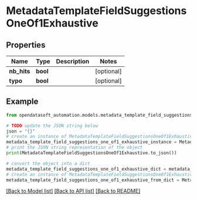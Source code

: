 # MetadataTemplateFieldSuggestionsOneOf1Exhaustive


## Properties

Name | Type | Description | Notes
------------ | ------------- | ------------- | -------------
**nb_hits** | **bool** |  | [optional] 
**typo** | **bool** |  | [optional] 

## Example

```python
from opendatasoft_automation.models.metadata_template_field_suggestions_one_of1_exhaustive import MetadataTemplateFieldSuggestionsOneOf1Exhaustive

# TODO update the JSON string below
json = "{}"
# create an instance of MetadataTemplateFieldSuggestionsOneOf1Exhaustive from a JSON string
metadata_template_field_suggestions_one_of1_exhaustive_instance = MetadataTemplateFieldSuggestionsOneOf1Exhaustive.from_json(json)
# print the JSON string representation of the object
print(MetadataTemplateFieldSuggestionsOneOf1Exhaustive.to_json())

# convert the object into a dict
metadata_template_field_suggestions_one_of1_exhaustive_dict = metadata_template_field_suggestions_one_of1_exhaustive_instance.to_dict()
# create an instance of MetadataTemplateFieldSuggestionsOneOf1Exhaustive from a dict
metadata_template_field_suggestions_one_of1_exhaustive_from_dict = MetadataTemplateFieldSuggestionsOneOf1Exhaustive.from_dict(metadata_template_field_suggestions_one_of1_exhaustive_dict)
```
[[Back to Model list]](../README.md#documentation-for-models) [[Back to API list]](../README.md#documentation-for-api-endpoints) [[Back to README]](../README.md)


